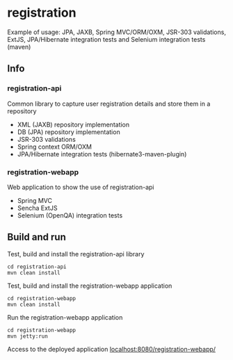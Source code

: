 registration
======

Example of usage: JPA, JAXB, Spring MVC/ORM/OXM, JSR-303 validations, ExtJS, JPA/Hibernate integration tests and Selenium integration tests (maven)

Info
-------

### registration-api

Common library to capture user registration details and store them in a repository

* XML (JAXB) repository implementation
* DB (JPA) repository implementation
* JSR-303 validations
* Spring context ORM/OXM
* JPA/Hibernate integration tests (hibernate3-maven-plugin)

### registration-webapp

Web application to show the use of registration-api

* Spring MVC
* Sencha ExtJS 
* Selenium (OpenQA) integration tests

Build and run
--------------

Test, build and install the registration-api library

    cd registration-api
    mvn clean install
    
Test, build and install the registration-webapp application

    cd registration-webapp
    mvn clean install
    
Run the registration-webapp application

    cd registration-webapp
    mvn jetty:run	

Access to the deployed application [localhost:8080/registration-webapp/](http://localhost:8080/registration-webapp/)
